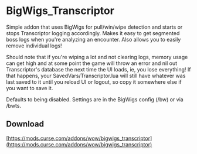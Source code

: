 # BigWigs_Transcriptor

Simple addon that uses BigWigs for pull/win/wipe detection and starts or stops
Transcriptor logging accordingly. Makes it easy to get segmented boss logs when
you're analyzing an encounter. Also allows you to easily remove individual logs!

Should note that if you're wiping a lot and not clearing logs, memory usage can
get high and at some point the game will throw an error and nil out
Transcriptor's database the next time the UI loads, ie, you lose everything! If
that happens, your SavedVars/Transcriptor.lua will still have whatever was last
saved to it until you reload UI or logout, so copy it somewhere else if you
want to save it.

Defaults to being disabled. Settings are in the BigWigs config (/bw) or via /bwts.

## Download
[https://mods.curse.com/addons/wow/bigwigs_transcriptor](https://mods.curse.com/addons/wow/bigwigs_transcriptor)
